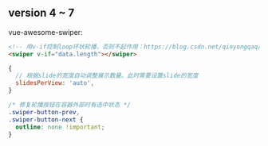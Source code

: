 ## version 4 ~ 7

vue-awesome-swiper:
```html
<!-- 用v-if控制loop环状轮播，否则不起作用：https://blog.csdn.net/qinyongqaq/article/details/82787707-->
<swiper v-if="data.length"></swiper>
```


```js
{
  // 根据slide的宽度自动调整展示数量。此时需要设置slide的宽度
  slidesPerView: 'auto',
}
```

```css
/* 修复轮播按钮在容器外部时有选中状态 */
.swiper-button-prev,
.swiper-button-next {
  outline: none !important;
}
```
